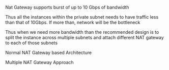 Nat Gateway supports burst of up to 10 Gbps of bandwidth


Thus all the instances within the private subnet needs to have traffic less than that of 10Gbps. If more than, network will be the bottleneck


Thus when we need more bandwidth than the recommended design is to split the instance across multiple subnets and attach different NAT gateway to each of those subnets


Normal NAT Gateway based Architecture


Multiple NAT Gateway Approach
